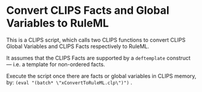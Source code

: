 # Convert CLIPS Facts and Global Variables to RuleML

This is a CLIPS script, which calls two CLIPS functions to convert CLIPS Global Variables and CLIPS Facts respectively to RuleML.

It assumes that the CLIPS Facts are supported by a `deftemplate` construct — i.e. a template for non-ordered facts.

Execute the script once there are facts or global variables in CLIPS memory, by: 
 `(eval "(batch* \"xConvertToRuleML.clp\")")` .

